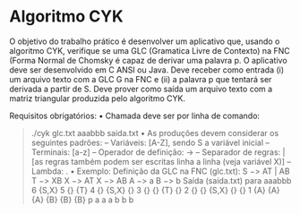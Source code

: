 # Algoritmo CYK

O objetivo do trabalho prático é desenvolver um aplicativo que, usando o algoritmo CYK, verifique se uma GLC (Gramatica Livre de Contexto) na FNC (Forma Normal de Chomsky é capaz de derivar uma palavra p.
O aplicativo deve ser desenvolvido em C ANSI ou Java.
Deve receber como entrada (i) um arquivo texto com a GLC G na FNC e (ii) a palavra p que tentará ser derivada a partir de S.
Deve prover como saída um arquivo texto com a matriz triangular produzida pelo algoritmo CYK.

Requisitos obrigatórios:
• Chamada deve ser por linha de comando:
> ./cyk glc.txt aaabbb saida.txt
• As produções devem considerar os seguintes padrões:
– Variáveis: [A-Z], sendo S a variável inicial
– Terminais: [a-z]
– Operador de definição: ->
– Separador de regras: | [as regras também podem ser escritas linha a linha (veja variável X)]
– Lambda: .
• Exemplo:
Definição da GLC na FNC (glc.txt):
S −> AT | AB
T −> XB
X −> AT
X −> AB
A −> a
B −> b
Saída (saida.txt) para aaabbb
6 {S,X}
5 {} {T}
4 {} {S,X} {}
3 {} {} {T} {}
2 {} {} {S,X} {} {}
1 {A} {A} {A} {B} {B} {B}
p a a a b b b
